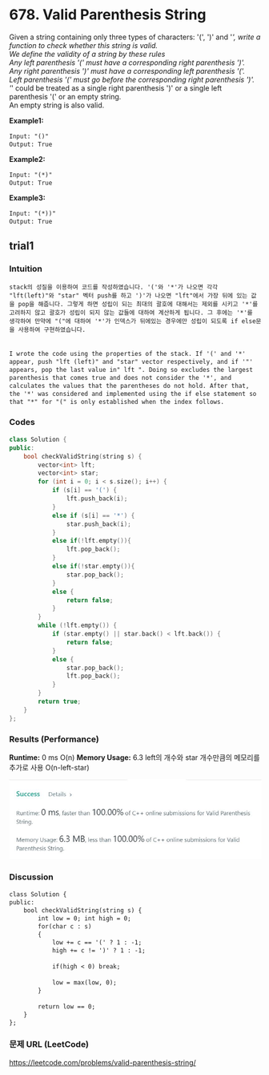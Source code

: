 # 678. Valid Parenthesis String

Given a string containing only three types of characters: '(', ')' and '*', write a function to check whether this string is valid.  
We define the validity of a string by these rules  
Any left parenthesis '(' must have a corresponding right parenthesis ')'.  
Any right parenthesis ')' must have a corresponding left parenthesis '('.  
Left parenthesis '(' must go before the corresponding right parenthesis ')'.  
'*' could be treated as a single right parenthesis ')' or a single left parenthesis '(' or an empty string.  
An empty string is also valid.  

**Example1:**   
```
Input: "()"
Output: True
```

**Example2:**   
```
Input: "(*)"
Output: True
```

**Example3:**   
```
Input: "(*))"
Output: True
```

## trial1
### Intuition
```
stack의 성질을 이용하여 코드를 작성하였습니다. '('와 '*'가 나오면 각각 "lft(left)"와 "star" 벡터 push를 하고 ')'가 나오면 "lft"에서 가장 뒤에 있는 값을 pop을 해줍니다. 그렇게 하면 성립이 되는 최대의 괄호에 대해서는 제외를 시키고 '*'를 고려하지 않고 괄호가 성립이 되지 않는 값들에 대하여 계산하게 됩니다. 그 후에는 '*'를 생각하여 만약에 "("에 대하여 '*'가 인덱스가 뒤에있는 경우에만 성립이 되도록 if else문을 사용하여 구현하였습니다.


I wrote the code using the properties of the stack. If '(' and '*' appear, push "lft (left)" and "star" vector respectively, and if '"' appears, pop the last value in" lft ". Doing so excludes the largest parenthesis that comes true and does not consider the '*', and calculates the values ​​that the parentheses do not hold. After that, the '*' was considered and implemented using the if else statement so that "*" for "(" is only established when the index follows.
```
### Codes  
```cpp
class Solution {
public:
	bool checkValidString(string s) {
		vector<int> lft;
		vector<int> star;
		for (int i = 0; i < s.size(); i++) {
			if (s[i] == '(') {
				lft.push_back(i);
			}
			else if (s[i] == '*') {
				star.push_back(i);
			}
			else if(!lft.empty()){
				lft.pop_back();
			}
			else if(!star.empty()){
				star.pop_back();
			}
			else {
				return false;
			}
		}
		while (!lft.empty()) {
			if (star.empty() || star.back() < lft.back()) {
				return false;
			}
			else {
				star.pop_back();
				lft.pop_back();
			}
		}
		return true;
	}
};
```

### Results (Performance)  
**Runtime:**  0 ms  O(n)
**Memory Usage:** 	6.3 left의 개수와 star 개수만큼의 메모리를 추가로 사용 O(n-left-star)

<p align="center"> 
<img src="./capture.JPG">
</p>

### Discussion
```
class Solution {
public:
    bool checkValidString(string s) {
        int low = 0; int high = 0;
        for(char c : s)
        {
            low += c == '(' ? 1 : -1;
            high += c != ')' ? 1 : -1;
            
            if(high < 0) break;

            low = max(low, 0);
        }

        return low == 0;
    }
};
```

### 문제 URL (LeetCode)  
https://leetcode.com/problems/valid-parenthesis-string/